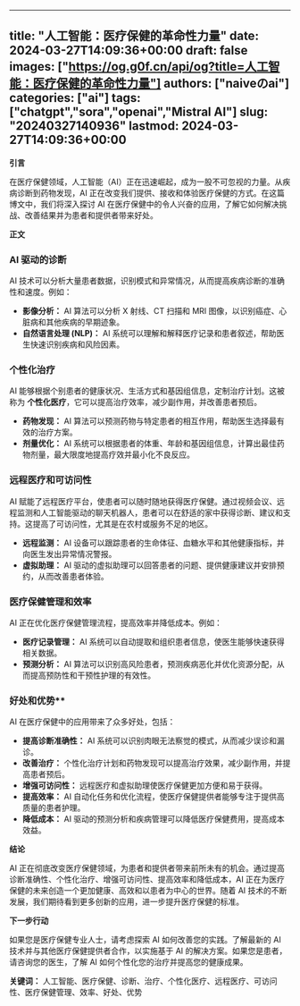 
---
title: "人工智能：医疗保健的革命性力量"
date: 2024-03-27T14:09:36+00:00
draft: false
images: ["https://og.g0f.cn/api/og?title=人工智能：医疗保健的革命性力量"]
authors: ["naiveのai"]
categories: ["ai"]
tags: ["chatgpt","sora","openai","Mistral AI"]
slug: "20240327140936"
lastmod: 2024-03-27T14:09:36+00:00
---
**引言**

在医疗保健领域，人工智能（AI）正在迅速崛起，成为一股不可忽视的力量。从疾病诊断到药物发现，AI 正在改变我们提供、接收和体验医疗保健的方式。在这篇博文中，我们将深入探讨 AI 在医疗保健中的令人兴奋的应用，了解它如何解决挑战、改善结果并为患者和提供者带来好处。

**正文**

### AI 驱动的诊断

AI 技术可以分析大量患者数据，识别模式和异常情况，从而提高疾病诊断的准确性和速度。例如：

- **影像分析：** AI 算法可以分析 X 射线、CT 扫描和 MRI 图像，以识别癌症、心脏病和其他疾病的早期迹象。
- **自然语言处理 (NLP)：** AI 系统可以理解和解释医疗记录和患者叙述，帮助医生快速识别疾病和风险因素。

### 个性化治疗

AI 能够根据个别患者的健康状况、生活方式和基因组信息，定制治疗计划。这被称为 **个性化医疗**，它可以提高治疗效率，减少副作用，并改善患者预后。

- **药物发现：** AI 算法可以预测药物与特定患者的相互作用，帮助医生选择最有效的治疗方案。
- **剂量优化：** AI 系统可以根据患者的体重、年龄和基因组信息，计算出最佳药物剂量，最大限度地提高疗效并最小化不良反应。

### 远程医疗和可访问性

AI 赋能了远程医疗平台，使患者可以随时随地获得医疗保健。通过视频会议、远程监测和人工智能驱动的聊天机器人，患者可以在舒适的家中获得诊断、建议和支持。这提高了可访问性，尤其是在农村或服务不足的地区。

- **远程监测：** AI 设备可以跟踪患者的生命体征、血糖水平和其他健康指标，并向医生发出异常情况警报。
- **虚拟助理：** AI 驱动的虚拟助理可以回答患者的问题、提供健康建议并安排预约，从而改善患者体验。

### 医疗保健管理和效率

AI 正在优化医疗保健管理流程，提高效率并降低成本。例如：

- **医疗记录管理：** AI 系统可以自动提取和组织患者信息，使医生能够快速获得相关数据。
- **预测分析：** AI 算法可以识别高风险患者，预测疾病恶化并优化资源分配，从而提高预防性和干预性护理的有效性。

### 好处和优势**

AI 在医疗保健中的应用带来了众多好处，包括：

- **提高诊断准确性：** AI 系统可以识别肉眼无法察觉的模式，从而减少误诊和漏诊。
- **改善治疗：** 个性化治疗计划和药物发现可以提高治疗效果，减少副作用，并提高患者预后。
- **增强可访问性：** 远程医疗和虚拟助理使医疗保健更加方便和易于获得。
- **提高效率：** AI 自动化任务和优化流程，使医疗保健提供者能够专注于提供高质量的患者护理。
- **降低成本：** AI 驱动的预测分析和疾病管理可以降低医疗保健费用，提高成本效益。

**结论**

AI 正在彻底改变医疗保健领域，为患者和提供者带来前所未有的机会。通过提高诊断准确性、个性化治疗、增强可访问性、提高效率和降低成本，AI 正在为医疗保健的未来创造一个更加健康、高效和以患者为中心的世界。随着 AI 技术的不断发展，我们期待看到更多创新的应用，进一步提升医疗保健的标准。

**下一步行动**

如果您是医疗保健专业人士，请考虑探索 AI 如何改善您的实践。了解最新的 AI 技术并与其他医疗保健提供者合作，以实施基于 AI 的解决方案。如果您是患者，请咨询您的医生，了解 AI 如何个性化您的治疗并提高您的健康成果。

**关键词：** 人工智能、医疗保健、诊断、治疗、个性化医疗、远程医疗、可访问性、医疗保健管理、效率、好处、优势